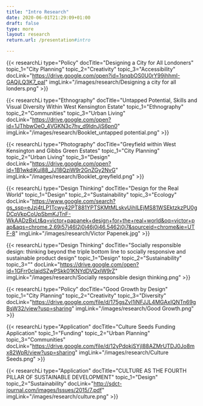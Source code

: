 ```yaml
---
title: "Intro Research"
date: 2020-06-01T21:29:09+01:00
draft: false
type: more 
layout: research
return.url: /presentation#intro

---
```


{{< researchLi 
type="Policy" 
docTitle="Designing a City for All Londoners"
topic_1="City Planning"
topic_2="Creativity"
topic_3="Accessibility" 
docLink="https://drive.google.com/open?id=1snqbOS0U0rY99ihhmI-GAQjLQ3K7_paI"
imgLink="/images/research/Designing a city for all londers.png" >}}

{{< researchLi 
type="Ethnography" 
docTitle="Untapped Potential, Skills and Visual Diversity Within West Kensington Estate"
topic_1="Ethnography"
topic_2="Communities"
topic_3="Urban Living" 
docLink="https://drive.google.com/open?id=1JThbwOeO_4VGKN3c7hy_d9ldnJjS6pn0"
imgLink="/images/research/Booklet_untapped potential.png" >}}

{{< researchLi 
type="Photography" 
docTitle="Greyfield within West Kensington and Gibbs Green Estates"
topic_1="City Planning"
topic_2="Urban Living"
topic_3="Design" 
docLink="https://drive.google.com/open?id=1B1wkdiKul88_JJ18QziW9r2GnZGy2NvG"
imgLink="/images/research/Booklet_greyfield.png" >}}

{{< researchLi 
type="Design Thinking" 
docTitle="Design for the Real World"
topic_1="Design"
topic_2="Sustainability"
topic_3="Ecology" 
docLink="https://www.google.com/search?gs_ssp=eJzj4tLP1Tcwy42PT881YPTSKMtMLskvUihILEjMS81WSEktzkzPU0gDCpVkpCoUpSbmKJTnF-WkAADzBxLt&q=victor+papanek+design+for+the+real+world&oq=victor+pap&aqs=chrome.2.69i57j46l2j0j46j0j46.5462j0j7&sourceid=chrome&ie=UTF-8"
imgLink="/images/research/Victor Papenek.jpg" >}}

{{< researchLi 
type="Design Thinking" 
docTitle="Socially responsible design: thinking beyond the triple bottom line to socially responsive and sustainable product design"
topic_1="Design"
topic_2="Sustainability"
topic_3="" 
docLink="https://drive.google.com/open?id=1GFrr0claidSZwPSkk01KNYdDVQxIW9rZ"
imgLink="/images/research/Socially responsible design thinking.png" >}}

{{< researchLi 
type="Policy" 
docTitle="Good Growth by Design"
topic_1="City Planning"
topic_2="Creativity"
topic_3="Diversity" 
docLink="https://drive.google.com/file/d/175gsZvI1iNFJJL4MGAxIQNTn69gBsW32/view?usp=sharing"
imgLink="/images/research/Good Growth.png" >}}

{{< researchLi 
type="Application" 
docTitle="Culture Seeds Funding Application"
topic_1="Funding"
topic_2="Urban Planning"
topic_3="Communities" 
docLink="https://drive.google.com/file/d/12yPdokjSYjI88AZMrUTDJ0Jo8mx82WpR/view?usp=sharing"
imgLink="/images/research/Culture Seeds.png" >}}

{{< researchLi 
type="Application" 
docTitle="CULTURE AS THE FOURTH PILLAR
OF SUSTAINABLE DEVELOPMENT"
topic_1="Design"
topic_2="Sustainability"
docLink="http://sdct-journal.com/images/Issues/2015/7.pdf"
imgLink="/images/research/culture.png" >}}